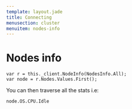 ```yaml
---
template: layout.jade
title: Connecting
menusection: cluster
menuitem: nodes-info
---
```


# Nodes info

    var r = this._client.NodeInfo(NodesInfo.All);
    var node = r.Nodes.Values.First();
    

You can then traverse all the stats i.e:

    node.OS.CPU.Idle
